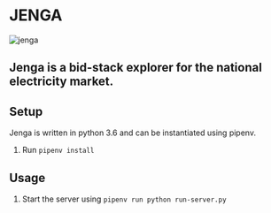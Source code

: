 # JENGA
![jenga](https://i.gifer.com/33wV.gif "Jenga helps you balance the stack.")
## Jenga is a bid-stack explorer for the national electricity market. 

## Setup
Jenga is written in python 3.6 and can be instantiated using pipenv. 

1. Run `pipenv install`

## Usage

1. Start the server using `pipenv run python run-server.py`




